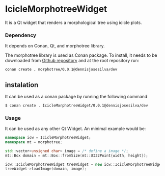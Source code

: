 # IcicleMorphotreeWidget

It is a Qt widget that renders a morphological tree using icicle plots.

### Dependency

It depends on Conan, Qt, and morphotree library. 



The morphotree library is used as Conan package. To install, it needs to be downloaded from [Github repository](https://github.com/dennisjosesilva/morphotree)  and at the root repository run:  

```bash
conan create . morphotree/0.0.1@dennisjosesilva/dev
```

## instalation

It can be used as a conan package by running the following command

```bash
$ conan create . IcicleMorphotreeWidget/0.0.1@dennisjosesilva/dev
```

### Usage

It can be used as any other Qt Widget. An minimal example would be:

```cpp
namespace icw = IcicleMorphotreeWidget;
namespace mt = morphotree;

std::vector<unsigned char> image = /* define a image */;
mt::Box domain = mt::Box::fromSize(mt::UI32Point{width, height});

icw::IcicleMorphotreeWidget treeWidget = new icw::IcicleMorphotreeWidget;
treeWidget->loadImage(domain, image);
```
